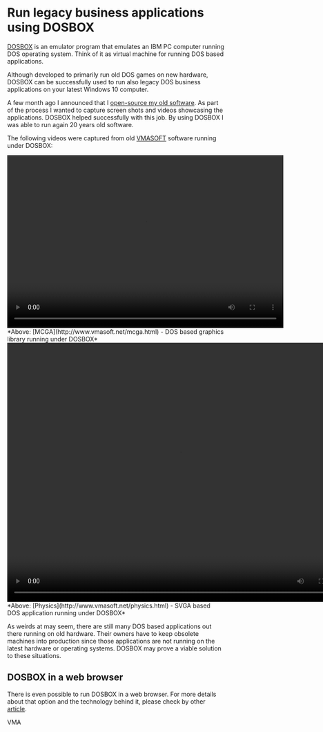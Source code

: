Run legacy business applications using DOSBOX
=============================================

[DOSBOX](https://www.dosbox.com/) is an emulator program that emulates an IBM PC computer running DOS operating system. Think of it as virtual machine for running DOS based applications. 

Although developed to primarily run old DOS games on new hardware, DOSBOX can be successfully used to run also legacy DOS business applications on your latest Windows 10 computer.

A few month ago I announced that I [open-source my old software](http://www.codeavenger.com/2017/02/06/I-open-source-my-old-software.html). As part of the process I wanted to capture screen shots and videos showcasing the applications. DOSBOX helped successfully with this job. By using DOSBOX I was able to run again 20 years old software.

The following videos were captured from old [VMASOFT](http://www.vmasoft.net) software running under DOSBOX:

<video width="640" height="400" class="img-responsive" controls autoplay>
<source src="https://github.com/mveteanu/MCGA/blob/master/screencasts/mcga.mp4?raw=true" type="video/mp4">
Your browser does not support the video tag. 
To view the screencast please visit https://github.com/mveteanu/MCGA/
</video>
*Above: [MCGA](http://www.vmasoft.net/mcga.html) - DOS based graphics library running under DOSBOX*


<video width="800" height="600" class="img-responsive" controls autoplay>
<source src="https://github.com/mveteanu/Physics/blob/master/screencasts/physics.mp4?raw=true" type="video/mp4">
Your browser does not support the video tag.
To view the screencast please visit https://github.com/mveteanu/Physics/
</video>
*Above: [Physics](http://www.vmasoft.net/physics.html) - SVGA based DOS application running under DOSBOX*

As weirds at may seem, there are still many DOS based applications out there running on old hardware. Their owners have to keep obsolete machines into production since those applications are not running on the latest hardware or operating systems. DOSBOX may prove a viable solution to these situations.


DOSBOX in a web browser
-----------------------

There is even possible to run DOSBOX in a web browser. For more details about that option and the technology behind it, please check by other [article](http://www.codeavenger.com/2017/02/14/JavaScript-compilers.-Part-III-JavaScript-the-new-bytecode.html).

VMA

